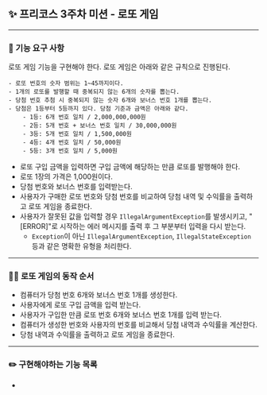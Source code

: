 ## ✨ 프리코스 3주차 미션 - 로또 게임
***

### 🚀 기능 요구 사항

로또 게임 기능을 구현해야 한다. 로또 게임은 아래와 같은 규칙으로 진행된다.

```
- 로또 번호의 숫자 범위는 1~45까지이다.
- 1개의 로또를 발행할 때 중복되지 않는 6개의 숫자를 뽑는다.
- 당첨 번호 추첨 시 중복되지 않는 숫자 6개와 보너스 번호 1개를 뽑는다.
- 당첨은 1등부터 5등까지 있다. 당첨 기준과 금액은 아래와 같다.
    - 1등: 6개 번호 일치 / 2,000,000,000원
    - 2등: 5개 번호 + 보너스 번호 일치 / 30,000,000원
    - 3등: 5개 번호 일치 / 1,500,000원
    - 4등: 4개 번호 일치 / 50,000원
    - 5등: 3개 번호 일치 / 5,000원
```

- 로또 구입 금액을 입력하면 구입 금액에 해당하는 만큼 로또를 발행해야 한다.
- 로또 1장의 가격은 1,000원이다.
- 당첨 번호와 보너스 번호를 입력받는다.
- 사용자가 구매한 로또 번호와 당첨 번호를 비교하여 당첨 내역 및 수익률을 출력하고 로또 게임을 종료한다.
- 사용자가 잘못된 값을 입력할 경우 `IllegalArgumentException`를 발생시키고, "[ERROR]"로 시작하는 에러 메시지를 출력 후 그 부분부터 입력을 다시 받는다.
    - `Exception`이 아닌 `IllegalArgumentException`, `IllegalStateException` 등과 같은 명확한 유형을 처리한다.
***

### 🏃‍♂️ 로또 게임의 동작 순서

- 컴퓨터가 당첨 번호 6개와 보너스 번호 1개를 생성한다.
- 사용자에게 로또 구입 금액을 입력 받는다.
- 사용자가 구입한 만큼 로또 번호 6개와 보너스 번호 1개를 입력 받는다.
- 컴퓨터가 생성한 번호와 사용자의 번호를 비교해서 당첨 내역과 수익률을 계산한다.
- 당첨 내역과 수익률을 출력하고 로또 게임을 종료한다.

***
### ✏️ 구현해야하는 기능 목록

- 